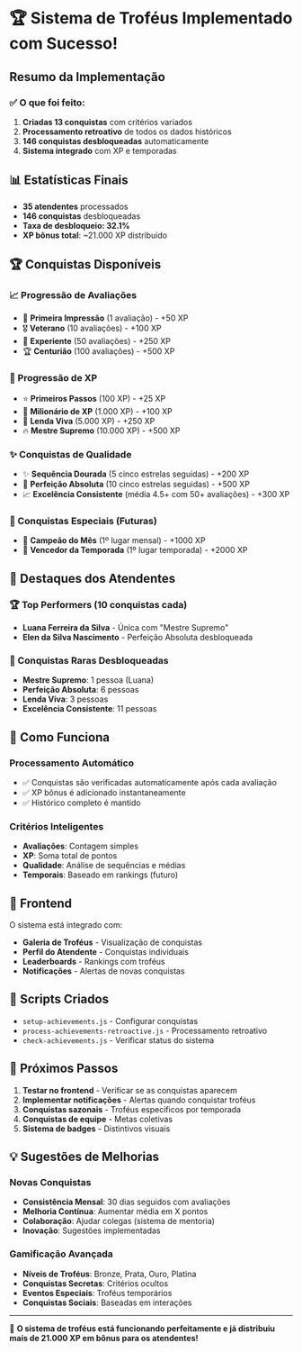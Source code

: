 # 🏆 Sistema de Troféus Implementado com Sucesso!

## Resumo da Implementação

### ✅ O que foi feito:
1. **Criadas 13 conquistas** com critérios variados
2. **Processamento retroativo** de todos os dados históricos
3. **146 conquistas desbloqueadas** automaticamente
4. **Sistema integrado** com XP e temporadas

## 📊 Estatísticas Finais

- **35 atendentes** processados
- **146 conquistas** desbloqueadas
- **Taxa de desbloqueio: 32.1%**
- **XP bônus total**: ~21.000 XP distribuído

## 🏆 Conquistas Disponíveis

### 📈 Progressão de Avaliações
- 🌟 **Primeira Impressão** (1 avaliação) - +50 XP
- 🎖️ **Veterano** (10 avaliações) - +100 XP  
- 🏅 **Experiente** (50 avaliações) - +250 XP
- 🏆 **Centurião** (100 avaliações) - +500 XP

### 💎 Progressão de XP
- ⭐ **Primeiros Passos** (100 XP) - +25 XP
- 💎 **Milionário de XP** (1.000 XP) - +100 XP
- 👑 **Lenda Viva** (5.000 XP) - +250 XP
- 🔥 **Mestre Supremo** (10.000 XP) - +500 XP

### ✨ Conquistas de Qualidade
- ✨ **Sequência Dourada** (5 cinco estrelas seguidas) - +200 XP
- 🌟 **Perfeição Absoluta** (10 cinco estrelas seguidas) - +500 XP
- 📈 **Excelência Consistente** (média 4.5+ com 50+ avaliações) - +300 XP

### 🥇 Conquistas Especiais (Futuras)
- 🥇 **Campeão do Mês** (1º lugar mensal) - +1000 XP
- 👑 **Vencedor da Temporada** (1º lugar temporada) - +2000 XP

## 🌟 Destaques dos Atendentes

### 🏆 Top Performers (10 conquistas cada)
- **Luana Ferreira da Silva** - Única com "Mestre Supremo"
- **Elen da Silva Nascimento** - Perfeição Absoluta desbloqueada

### 🎯 Conquistas Raras Desbloqueadas
- **Mestre Supremo**: 1 pessoa (Luana)
- **Perfeição Absoluta**: 6 pessoas
- **Lenda Viva**: 3 pessoas
- **Excelência Consistente**: 11 pessoas

## 🚀 Como Funciona

### Processamento Automático
- ✅ Conquistas são verificadas automaticamente após cada avaliação
- ✅ XP bônus é adicionado instantaneamente
- ✅ Histórico completo é mantido

### Critérios Inteligentes
- **Avaliações**: Contagem simples
- **XP**: Soma total de pontos
- **Qualidade**: Análise de sequências e médias
- **Temporais**: Baseado em rankings (futuro)

## 📱 Frontend

O sistema está integrado com:
- **Galeria de Troféus** - Visualização de conquistas
- **Perfil do Atendente** - Conquistas individuais
- **Leaderboards** - Rankings com troféus
- **Notificações** - Alertas de novas conquistas

## 🔧 Scripts Criados

- `setup-achievements.js` - Configurar conquistas
- `process-achievements-retroactive.js` - Processamento retroativo
- `check-achievements.js` - Verificar status do sistema

## 🎯 Próximos Passos

1. **Testar no frontend** - Verificar se as conquistas aparecem
2. **Implementar notificações** - Alertas quando conquistar troféus
3. **Conquistas sazonais** - Troféus específicos por temporada
4. **Conquistas de equipe** - Metas coletivas
5. **Sistema de badges** - Distintivos visuais

## 💡 Sugestões de Melhorias

### Novas Conquistas
- **Consistência Mensal**: 30 dias seguidos com avaliações
- **Melhoria Contínua**: Aumentar média em X pontos
- **Colaboração**: Ajudar colegas (sistema de mentoria)
- **Inovação**: Sugestões implementadas

### Gamificação Avançada
- **Níveis de Troféus**: Bronze, Prata, Ouro, Platina
- **Conquistas Secretas**: Critérios ocultos
- **Eventos Especiais**: Troféus temporários
- **Conquistas Sociais**: Baseadas em interações

---

🎉 **O sistema de troféus está funcionando perfeitamente e já distribuiu mais de 21.000 XP em bônus para os atendentes!**